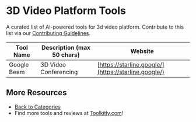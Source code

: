 # 3D Video Platform Tools

A curated list of AI-powered tools for 3d video platform. Contribute to this list via our [Contributing Guidelines](../CONTRIBUTING.md).

| Tool Name | Description (max 50 chars) | Website |
|-----------|----------------------------|---------|
| Google Beam | 3D Video Conferencing | [https://starline.google/](https://starline.google/) |

## More Resources
- [Back to Categories](../README.md)
- Find more tools and reviews at [Toolkitly.com](https://toolkitly.com)!

